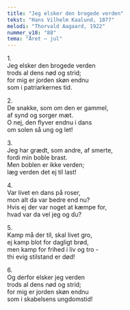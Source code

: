 ```yaml
---
title: "Jeg elsker den brogede verden"
tekst: "Hans Vilhelm Kaalund, 1877"
melodi: "Thorvald Aagaard, 1922"
nummer_v18: "88"
tema: "Året – jul"
---
```


1\.\
Jeg elsker den brogede verden\
trods al dens nød og strid;\
for mig er jorden skøn endnu\
som i patriarkernes tid.

2\.\
De snakke, som om den er gammel,\
af synd og sorger mæt.\
O nej, den flyver endnu i dans\
om solen så ung og let!

3\.\
Jeg har grædt, som andre, af smerte,\
fordi min boble brast.\
Men boblen er ikke verden;\
læg verden det ej til last!

4\.\
Var livet en dans på roser,\
mon alt da var bedre end nu?\
Hvis ej der var noget at kæmpe for,\
hvad var da vel jeg og du?

5\.\
Kamp må der til, skal livet gro,\
ej kamp blot for dagligt brød,\
men kamp for frihed i liv og tro -\
thi evig stilstand er død!

6\.\
Og derfor elsker jeg verden\
trods al dens nød og strid;\
for mig er jorden skøn endnu\
som i skabelsens ungdomstid!